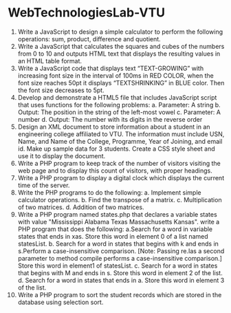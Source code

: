 # WebTechnologiesLab-VTU

1. Write a JavaScript to design a simple calculator to perform the following operations: sum, product, difference and quotient.
2. Write a JavaScript that calculates the squares and cubes of the numbers from 0 to 10 and outputs HTML text that displays the resulting values in an HTML table format.
3. Write a JavaScript code that displays text “TEXT-GROWING” with increasing font size in the interval of 100ms in RED COLOR, when the font size reaches 50pt it displays              “TEXTSHRINKING” in BLUE color. Then the font size decreases to 5pt.
4. Develop and demonstrate a HTML5 file that includes JavaScript script that uses functions for the following problems: a. Parameter: A string b. Output: The position in the      string    of the left-most vowel c. Parameter: A number d. Output: The number with its digits in the reverse order
5. Design an XML document to store information about a student in an engineering college affiliated to VTU. The information must include USN, Name, and Name of the College,            Programme, Year of Joining, and email id. Make up sample data for 3 students. Create a CSS style sheet and use it to display the document.
6. Write a PHP program to keep track of the number of visitors visiting the web page and to display this count of visitors, with proper headings.
7. Write a PHP program to display a digital clock which displays the current time of the server.
8. Write the PHP programs to do the following: a. Implement simple calculator operations. b. Find the transpose of a matrix. c. Multiplication of two matrices. d. Addition of two matrices.
9. Write a PHP program named states.php that declares a variable states with value "Mississippi Alabama Texas Massachusetts Kansas". write a PHP program that does the following:        a.Search for a word in variable states that ends in xas. Store this word in element 0 of a list named statesList. b. Search for a word in states that begins with k and ends        in s.Perform a case-insensitive comparison. [Note: Passing re.Ias a second parameter to method compile performs a case-insensitive comparison.] Store this word in element1 of      statesList. c. Search for a word in states that begins with M and ends in s. Store this word in element 2 of the list. d. Search for a word in states that ends in a. Store        this word in element 3 of the list.
10. Write a PHP program to sort the student records which are stored in the database using selection sort.
